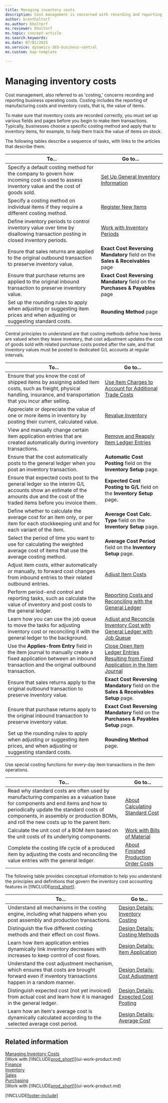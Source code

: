 ```yaml
---
title: Managing inventory costs
description: Cost management is concerned with recording and reporting business operating costs and includes the reporting of manufacturing costs and inventory costs.
author: brentholtorf
ms.author: bholtorf
ms.reviewer: bholtorf
ms.topic: concept-article
ms.search.keywords:
ms.date: 07/01/2025
ms.service: dynamics-365-business-central
ms.custom: bap-template

---
```


# Managing inventory costs

Cost management, also referred to as 'costing,' concerns recording and reporting business operating costs. Costing includes the reporting of manufacturing costs and inventory costs, that is, the value of items.

To make sure that inventory costs are recorded correctly, you must set up various fields and pages before you begin to make item transactions. Typically, businesses choose a specific costing method and apply that to inventory items, for example, to help them track the value of items on stock.

The following tables describe a sequence of tasks, with links to the articles that describe them.

|**To...**|**Go to...**|  
|------------|-------------|
|Specify a default costing method for the company to govern how incoming cost is used to assess inventory value and the cost of goods sold.|[Set Up General Inventory Information](inventory-how-setup-general.md)|  
|Specify a costing method on individual items if they require a different costing method.|[Register New Items](inventory-how-register-new-items.md)|  
|Define inventory periods to control inventory value over time by disallowing transaction posting in closed inventory periods.|[Work with Inventory Periods](finance-how-to-work-with-inventory-periods.md)|  
|Ensure that sales returns are applied to the original outbound transaction to preserve inventory value.|**Exact Cost Reversing Mandatory** field on the **Sales & Receivables** page|  
|Ensure that purchase returns are applied to the original inbound transaction to preserve inventory value.|**Exact Cost Reversing Mandatory** field on the **Purchases & Payables** page|
|Set up the rounding rules to apply when adjusting or suggesting item prices and when adjusting or suggesting standard costs.|**Rounding Method** page|  

Central principles to understand are that costing methods define how items are valued when they leave inventory, that cost adjustment updates the cost of goods sold with related purchase costs posted after the sale, and that inventory values must be posted to dedicated G/L accounts at regular intervals.

|**To...**|**Go to...**|  
|------------|-------------|  
|Ensure that you know the cost of shipped items by assigning added item costs, such as freight, physical handling, insurance, and transportation that you incur after selling.|[Use Item Charges to Account for Additional Trade Costs](payables-how-assign-item-charges.md)|
|Appreciate or depreciate the value of one or more items in inventory by posting their current, calculated value.|[Revalue Inventory](inventory-how-revalue-inventory.md)|
|View and manually change certain item application entries that are created automatically during inventory transactions.|[Remove and Reapply Item Ledger Entries](finance-how-to-remove-and-reapply-item-entries.md)|
|Ensure that the cost automatically posts to the general ledger when you post an inventory transaction.|**Automatic Cost Posting** field on the **Inventory Setup** page.|
|Ensure that expected costs post to the general ledger so the interim G/L accounts show an estimate of the amounts due and the cost of the traded items before you invoice them.|**Expected Cost Posting to G/L** field on the **Inventory Setup** page.|
|Define whether to calculate the average cost for an item only, or per item for each stockkeeping unit and for each variant of the item.|**Average Cost Calc. Type** field on the **Inventory Setup** page.|
|Select the period of time you want to use for calculating the weighted average cost of items that use the average costing method.|**Average Cost Period** field on the **Inventory Setup** page.|
|Adjust item costs, either automatically or manually, to forward cost changes from inbound entries to their related outbound entries.|[Adjust Item Costs](inventory-how-adjust-item-costs.md)|
|Perform period-end control and reporting tasks, such as calculate the value of inventory and post costs to the general ledger.|[Reporting Costs and Reconciling with the General Ledger](finance-how-to-post-inventory-costs-to-the-general-ledger.md)|
|Learn how you can use the job queue to move the tasks for adjusting inventory cost or reconciling it with the general ledger to the background.|[Adjust and Reconcile Inventory Cost with General Ledger with Job Queue](finance-adjust-reconcile-inventory-cost-job-queue.md)|
|Use the **Applies-from Entry** field in the item journal to manually create a fixed application between an inbound transaction and the original outbound transaction.|[Close Open Item Ledger Entries Resulting from Fixed Application in the Item Journal](finance-how-to-close-open-item-ledger-entries-resulting-from-fixed-application-in-the-item-journal.md)|
|Ensure that sales returns apply to the original outbound transaction to preserve inventory value.|**Exact Cost Reversing Mandatory** field on the **Sales & Receivables Setup** page.|
|Ensure that purchase returns apply to the original inbound transaction to preserve inventory value.|**Exact Cost Reversing Mandatory** field on the **Purchases & Payables Setup** page.|
|Set up the rounding rules to apply when adjusting or suggesting item prices, and when adjusting or suggesting standard costs.|**Rounding Method** page.|  

Use special costing functions for every-day item transactions in the item operations.

|**To...**|**Go to...**|  
|------------|-------------|  
|Read why standard costs are often used by manufacturing companies as a valuation base for components and end items and how to periodically update the standard costs of components, in assembly or production BOMs, and roll the new costs up to the parent item.|[About Calculating Standard Cost](finance-about-calculating-standard-cost.md)|
|Calculate the unit cost of a BOM item based on the unit costs of its underlying components.|[Work with Bills of Material](inventory-how-work-BOMs.md) |  
|Complete the costing life cycle of a produced item by adjusting the costs and reconciling the value entries with the general ledger.|[About Finished Production Order Costs](finance-about-finished-production-order-costs.md)|  

The following table provides conceptual information to help you understand the principles and definitions that govern the inventory cost accounting features in [!INCLUDE[prod_short](includes/prod_short.md)].

|**To...**|**Go to...**|  
|------------|-------------|  
|Understand all mechanisms in the costing engine, including what happens when you post assembly and production transactions.|[Design Details: Inventory Costing](design-details-inventory-costing.md)|  
|Distinguish the five different costing methods and their effect on cost flows.|[Design Details: Costing Methods](design-details-costing-methods.md)|  
|Learn how item application entries dynamically link inventory decreases with increases to keep control of cost flows.|[Design Details: Item Application](design-details-item-application.md)|  
|Understand the cost adjustment mechanism, which ensures that costs are brought forward even if inventory transactions happen in a random manner.|[Design Details: Cost Adjustment](design-details-cost-adjustment.md)|  
|Distinguish expected cost (not yet invoiced) from actual cost and learn how it is managed in the general ledger.|[Design Details: Expected Cost Posting](design-details-expected-cost-posting.md)|  
|Learn how an item's average cost is dynamically calculated according to the selected average cost period.|[Design Details: Average Cost](design-details-average-cost.md)|  

## Related information

[Managing Inventory Costs](finance-manage-inventory-costs.md)  
[Work with [!INCLUDE[prod_short](includes/prod_short.md)]](ui-work-product.md)  
[Finance](finance.md)  
[Inventory](inventory-manage-inventory.md)  
[Sales](sales-manage-sales.md)  
[Purchasing](purchasing-manage-purchasing.md)  
[Work with [!INCLUDE[prod_short](includes/prod_short.md)]](ui-work-product.md)  

[!INCLUDE[footer-include](includes/footer-banner.md)]
